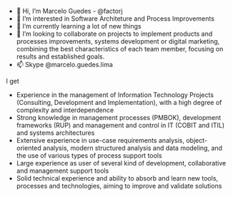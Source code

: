 - 👋 Hi, I’m Marcelo Guedes - @factorj
- 👀 I’m interested in Software Architeture and Process Improvements
- 🌱 I’m currently learning a lot of new things
- 💞️ I’m looking to collaborate on projects to implement products and processes improvements, systems development or digital marketing, 
     combining the best characteristics of each team member, focusing on results and established goals.
- 📫 Skype @marcelo.guedes.lima

I get
- Experience in the management of Information Technology Projects (Consulting, Development and Implementation), with a high degree of complexity and interdependence
- Strong knowledge in management processes (PMBOK), development frameworks (RUP) and management and control in IT (COBIT and ITIL) and systems architectures
- Extensive experience in use-case requirements analysis, object-oriented analysis, modern structured analysis and data modeling, and the use of various types of 
  process support tools
- Large experience as user of several kind of development, collaborative and management support tools
- Solid technical experience and ability to absorb and learn new tools, processes and technologies, aiming to improve and validate solutions

